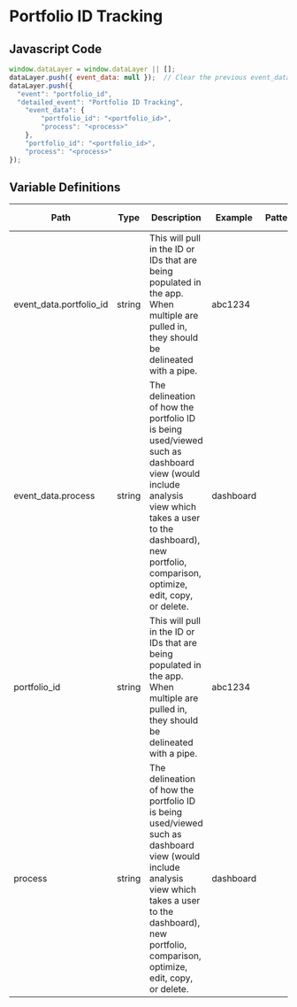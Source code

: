 # Portfolio ID Tracking

### 

## Javascript Code
```js
window.dataLayer = window.dataLayer || [];
dataLayer.push({ event_data: null });  // Clear the previous event_data object.
dataLayer.push({
  "event": "portfolio_id",
  "detailed_event": "Portfolio ID Tracking",
    "event_data": {
        "portfolio_id": "<portfolio_id>",
        "process": "<process>"
    },
    "portfolio_id": "<portfolio_id>",
    "process": "<process>"
});
```

## Variable Definitions

|Path|Type|Description|Example|Pattern|Min Length|Max Length|Minimum|Maximum|Multiple Of|
| --- | --- | --- | --- | --- | --- | --- | --- | --- | --- |
|event_data.portfolio_id|string|This will pull in the ID or IDs that are being populated in the app. When multiple are pulled in, they should be delineated with a pipe.|abc1234|||||||
|event_data.process|string|The delineation of how the portfolio ID is being used\/viewed such as dashboard view \(would include analysis view which takes a user to the dashboard\), new portfolio, comparison, optimize, edit, copy, or delete.|dashboard|||||||
|portfolio_id|string|This will pull in the ID or IDs that are being populated in the app. When multiple are pulled in, they should be delineated with a pipe.|abc1234|||||||
|process|string|The delineation of how the portfolio ID is being used\/viewed such as dashboard view \(would include analysis view which takes a user to the dashboard\), new portfolio, comparison, optimize, edit, copy, or delete.|dashboard|||||||




